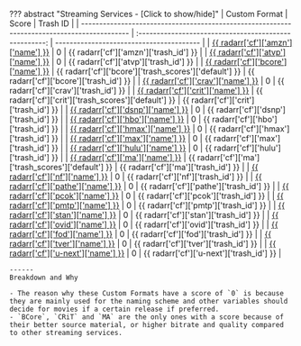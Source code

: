 ??? abstract "Streaming Services - [Click to show/hide]"
    | Custom Format                                                                               |                         Score                          | Trash ID                                 |
    | ------------------------------------------------------------------------------------------- | :----------------------------------------------------: | ---------------------------------------- |
    | [{{ radarr['cf']['amzn']['name'] }}](/Radarr/Radarr-collection-of-custom-formats/#amzn)     |                           0                            | {{ radarr['cf']['amzn']['trash_id'] }}   |
    | [{{ radarr['cf']['atvp']['name'] }}](/Radarr/Radarr-collection-of-custom-formats/#atvp)     |                           0                            | {{ radarr['cf']['atvp']['trash_id'] }}   |
    | [{{ radarr['cf']['bcore']['name'] }}](/Radarr/Radarr-collection-of-custom-formats/#bcore)   | {{ radarr['cf']['bcore']['trash_scores']['default'] }} | {{ radarr['cf']['bcore']['trash_id'] }}  |
    | [{{ radarr['cf']['crav']['name'] }}](/Radarr/Radarr-collection-of-custom-formats/#crav)     |                           0                            | {{ radarr['cf']['crav']['trash_id'] }}   |
    | [{{ radarr['cf']['crit']['name'] }}](/Radarr/Radarr-collection-of-custom-formats/#crit)     | {{ radarr['cf']['crit']['trash_scores']['default'] }}  | {{ radarr['cf']['crit']['trash_id'] }}   |
    | [{{ radarr['cf']['dsnp']['name'] }}](/Radarr/Radarr-collection-of-custom-formats/#dsnp)     |                           0                            | {{ radarr['cf']['dsnp']['trash_id'] }}   |
    | [{{ radarr['cf']['hbo']['name'] }}](/Radarr/Radarr-collection-of-custom-formats/#hbo)       |                           0                            | {{ radarr['cf']['hbo']['trash_id'] }}    |
    | [{{ radarr['cf']['hmax']['name'] }}](/Radarr/Radarr-collection-of-custom-formats/#hmax)     |                           0                            | {{ radarr['cf']['hmax']['trash_id'] }}   |
    | [{{ radarr['cf']['max']['name'] }}](/Radarr/Radarr-collection-of-custom-formats/#max)       |                           0                            | {{ radarr['cf']['max']['trash_id'] }}    |
    | [{{ radarr['cf']['hulu']['name'] }}](/Radarr/Radarr-collection-of-custom-formats/#hulu)     |                           0                            | {{ radarr['cf']['hulu']['trash_id'] }}   |
    | [{{ radarr['cf']['ma']['name'] }}](/Radarr/Radarr-collection-of-custom-formats/#ma)         |  {{ radarr['cf']['ma']['trash_scores']['default'] }}   | {{ radarr['cf']['ma']['trash_id'] }}     |
    | [{{ radarr['cf']['nf']['name'] }}](/Radarr/Radarr-collection-of-custom-formats/#nf)         |                           0                            | {{ radarr['cf']['nf']['trash_id'] }}     |
    | [{{ radarr['cf']['pathe']['name'] }}](/Radarr/Radarr-collection-of-custom-formats/#pathe)   |                           0                            | {{ radarr['cf']['pathe']['trash_id'] }}  |
    | [{{ radarr['cf']['pcok']['name'] }}](/Radarr/Radarr-collection-of-custom-formats/#pcok)     |                           0                            | {{ radarr['cf']['pcok']['trash_id'] }}   |
    | [{{ radarr['cf']['pmtp']['name'] }}](/Radarr/Radarr-collection-of-custom-formats/#pmtp)     |                           0                            | {{ radarr['cf']['pmtp']['trash_id'] }}   |
    | [{{ radarr['cf']['stan']['name'] }}](/Radarr/Radarr-collection-of-custom-formats/#stan)     |                           0                            | {{ radarr['cf']['stan']['trash_id'] }}   |
    | [{{ radarr['cf']['ovid']['name'] }}](/Radarr/Radarr-collection-of-custom-formats/#ovid)     |                           0                            | {{ radarr['cf']['ovid']['trash_id'] }}   |
    | [{{ radarr['cf']['fod']['name'] }}](/Radarr/Radarr-collection-of-custom-formats/#fod)       |                           0                            | {{ radarr['cf']['fod']['trash_id'] }}    |
    | [{{ radarr['cf']['tver']['name'] }}](/Radarr/Radarr-collection-of-custom-formats/#tver)     |                           0                            | {{ radarr['cf']['tver']['trash_id'] }}   |
    | [{{ radarr['cf']['u-next']['name'] }}](/Radarr/Radarr-collection-of-custom-formats/#u-next) |                           0                            | {{ radarr['cf']['u-next']['trash_id'] }} |

    ------
    Breakdown and Why

    - The reason why these Custom Formats have a score of `0` is because they are mainly used for the naming scheme and other variables should decide for movies if a certain release if preferred.
    - `BCore`, `CRiT` and `MA` are the only ones with a score because of their better source material, or higher bitrate and quality compared to other streaming services.
